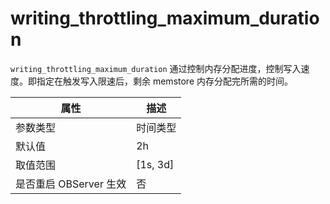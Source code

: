 writing_throttling_maximum_duration 
========================================================

`writing_throttling_maximum_duration` 通过控制内存分配进度，控制写入速度。即指定在触发写入限速后，剩余 memstore 内存分配完所需的时间。


|      **属性**      |   **描述**   |
|------------------|------------|
| 参数类型             | 时间类型       |
| 默认值              | 2h         |
| 取值范围             | \[1s, 3d\] |
| 是否重启 OBServer 生效 | 否          |



